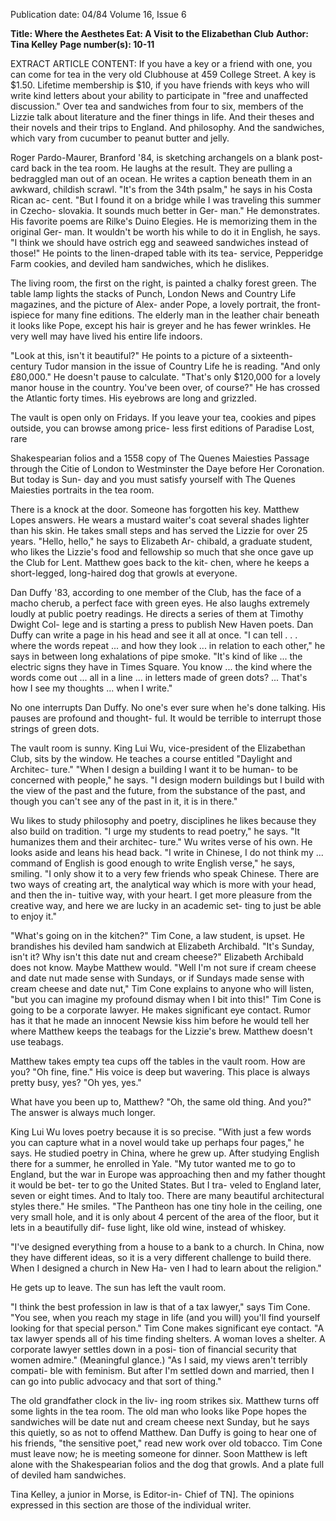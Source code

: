 Publication date: 04/84
Volume 16, Issue 6

**Title: Where the Aesthetes Eat: A Visit to the Elizabethan Club**
**Author: Tina Kelley**
**Page number(s): 10-11**

EXTRACT ARTICLE CONTENT:
If you have a key or a friend with one, 
you can come for tea in the very old 
Clubhouse at 459 College Street. A key 
is $1.50. Lifetime membership is $10, if 
you have friends with keys who will 
write kind letters about your ability to 
participate in "free and unaffected 
discussion." Over tea and sandwiches 
from four to six, members of the Lizzie 
talk about literature and the finer things 
in life. And their theses and their novels 
and their trips to England. And philosophy. And the sandwiches, which vary 
from cucumber to peanut butter and 
jelly.


Roger Pardo-Maurer, Branford '84, 
is sketching archangels on a blank post-
card back in the tea room. He laughs at 
the result. They are pulling a bedraggled 
man out of an ocean. He writes a 
caption beneath them in an awkward, 
childish scrawl. "It's from the 34th 
psalm," he says in his Costa Rican ac-
cent. "But I found it on a bridge while I 
was traveling this summer in Czecho-
slovakia. It sounds much better in Ger-
man." He demonstrates. His favorite 
poems are Rilke's Duino Elegies. He is 
memorizing them in the original Ger-
man. It wouldn't be worth his while to 
do it in English, he says. "I think we 
should have ostrich egg and seaweed 
sandwiches instead of those!" He points 
to the linen-draped table with its tea-
service, Pepperidge Farm cookies, and 
deviled ham sandwiches, which he 
dislikes. 

The living room, the first on the 
right, is painted a chalky forest green. 
The table lamp lights the stacks of 
Punch, London News and Country Life 
magazines, and the picture of Alex-
ander Pope, a lovely portrait, the front-
ispiece for many fine editions. The 
elderly man in the leather chair beneath 
it looks like Pope, except his hair is 
greyer and he has fewer wrinkles. He 
very well may have lived his entire life 
indoors. 

"Look at this, isn't it beautiful?" He 
points to a picture of a sixteenth-
century Tudor mansion in the issue of 
Country Life he is reading. "And only 
£80,000." He doesn't pause to calculate. 
"That's only $120,000 for a lovely 
manor house in the country. You've 
been over, of course?" He has crossed 
the Atlantic forty times. His eyebrows 
are long and grizzled. 

The vault is open only on Fridays. If 
you leave your tea, cookies and pipes 
outside, you can browse among price-
less first editions of Paradise Lost, rare 


Shakespearian folios and a 1558 copy of 
The Quenes Maiesties Passage through the 
Citie of London to Westminster the Daye 
before Her Coronation. But today is Sun-
day and you must satisfy yourself with 
The Quenes Maiesties portraits in the 
tea room. 

There is a knock at the door. Someone 
has forgotten his key. Matthew 
Lopes answers. He wears a mustard 
waiter's coat several shades lighter than 
his skin. He takes small steps and has 
served the Lizzie for over 25 years. 
"Hello, hello," he says to Elizabeth Ar-
chibald, a graduate student, who likes 
the Lizzie's food and fellowship so much 
that she once gave up the Club for 
Lent. Matthew goes back to the kit-
chen, where he keeps a short-legged, 
long-haired 
dog 
that 
growls at 
everyone. 

Dan Duffy '83, according to one 
member of the Club, has the face of a 
macho cherub, a perfect face with green 
eyes. He also laughs extremely loudly at 
public poetry readings. He directs a 
series of them at Timothy Dwight Col-
lege and is starting a press to publish 
New Haven poets. Dan Duffy can write 
a page in his head and see it all at once. 
"I can tell . . . where the words repeat 
... and how they look ... in relation 
to each other," he says in between long 
exhalations of pipe smoke. "It's kind of 
like ... the electric signs they have in 
Times Square. You know ... the kind 
where the words come out ... all in a 
line ... in letters made of green dots? 
... That's how I see my thoughts ... 
when I write." 

No one interrupts Dan Duffy. No 
one's ever sure when he's done talking. 
His pauses are profound and thought-
ful. It would be terrible to interrupt 
those strings of green dots. 

The vault room is sunny. King Lui 
Wu, vice-president of the Elizabethan 
Club, sits by the window. He teaches a 
course entitled "Daylight and Architec-
ture." "When I design a building I want 
it to be human- to be concerned with 
people," he says. "I design modern 
buildings but I build with the view of 
the past and the future, from the 
substance of the past, and though you 
can't see any of the past in it, it is in 
there." 

Wu likes to study philosophy and 
poetry, disciplines he likes because they 
also build on tradition. "I urge my 
students to read poetry," he says. "It 
humanizes them and their architec-
ture." Wu writes verse of his own. He 
looks aside and leans his head back. "I 
write in Chinese, I do not think my ... 
command of English is good enough to 
write English verse," he says, smiling. "I 
only show it to a very few friends who 
speak Chinese. There are two ways of 
creating art, the analytical way which is 
more with your head, and then the in-
tuitive way, with your heart. I get more 
pleasure from the creative way, and 
here we are lucky in an academic set-
ting to just be able to enjoy it." 

"What's going on in the kitchen?" 
Tim Cone, a law student, is upset. He 
brandishes his deviled ham sandwich at 
Elizabeth Archibald. "It's Sunday, isn't 
it? Why isn't this date nut and cream 
cheese?" Elizabeth Archibald does not 
know. Maybe Matthew would. "Well 
I'm not sure if cream cheese and date 
nut made sense with Sundays, or if 
Sundays made sense with cream cheese 
and date nut," Tim Cone explains to 
anyone who will listen, "but you can imagine my profound dismay when I bit 
into this!" Tim Cone is going to be a 
corporate lawyer. He makes significant 
eye contact. Rumor has it that he made 
an innocent Newsie kiss him before he 
would tell her where Matthew keeps the 
teabags for the Lizzie's brew. Matthew 
doesn't use teabags. 

Matthew takes empty tea cups off the 
tables in the vault room. How are you? 
"Oh fine, fine." His voice is deep but 
wavering. This place is always pretty 
busy, yes? "Oh yes, yes." 

What have 
you been up to, Matthew? "Oh, the 
same old thing. And you?" The answer 
is always much longer. 

King Lui Wu loves poetry because it 
is so precise. "With just a few words you 
can capture what in a novel would take 
up perhaps four pages," he says. He 
studied poetry in China, where he grew 
up. After studying English there for a 
summer, he enrolled in Yale. "My tutor 
wanted me to go to England, but the 
war in Europe was approaching then 
and my father thought it would be bet-
ter to go the United States. But I tra-
veled to England later, seven or eight 
times. And to Italy too. There are many 
beautiful architectural styles there." He 
smiles. "The Pantheon has one tiny hole 
in the ceiling, one very small hole, and 
it is only about 4 percent of the area of 
the floor, but it lets in a beautifully dif-
fuse light, like old wine, instead of 
whiskey. 

"I've designed everything from a 
house to a bank to a church. In China, 
now they have different ideas, so it is a 
very different challenge to build there. 
When I designed a church in New Ha-
ven I had to learn about the religion." 

He gets up to leave. The sun has left the 
vault room. 

"I think the best profession in law is 
that of a tax lawyer," says Tim Cone. 
"You see, when you reach my stage in 
life (and you will) you'll find yourself 
looking for that special person." Tim 
Cone makes significant eye contact. "A 
tax lawyer spends all of his time finding 
shelters. A woman loves a shelter. A 
corporate lawyer settles down in a posi-
tion of financial security that women 
admire." (Meaningful glance.) "As I 
said, my views aren't terribly compati-
ble with feminism. But after I'm settled 
down and married, then I can go into 
public advocacy and that sort of thing." 

The old grandfather clock in the liv-
ing room strikes six. Matthew turns off 
some lights in the tea room. The old 
man who looks like Pope hopes the 
sandwiches will be date nut and cream 
cheese next Sunday, but he says this 
quietly, so as not to offend Matthew. 
Dan Duffy is going to hear one of his 
friends, "the sensitive poet," read new 
work over old tobacco. Tim Cone must 
leave now; he is meeting someone for 
dinner. Soon Matthew is left alone with 
the Shakespearian folios and the dog 
that growls. And a plate full of deviled 
ham sandwiches.


Tina Kelley, a junior in Morse, is Editor-in-
Chief of TN]. 
The opinions expressed in this section are those of the individual 
writer.